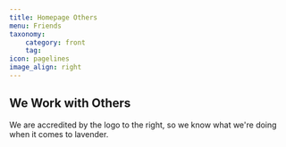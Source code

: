```yaml
---
title: Homepage Others
menu: Friends
taxonomy:
    category: front
    tag:
icon: pagelines
image_align: right
---
```


## We Work with Others

We are accredited by the logo to the right, so we know what we're doing when it comes to lavender.
